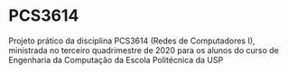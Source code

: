 # PCS3614
Projeto prático da disciplina PCS3614 (Redes de Computadores I), ministrada no terceiro quadrimestre de 2020 para os alunos do curso de Engenharia da Computação da Escola Politécnica da USP
